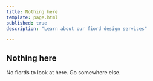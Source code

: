 ```yaml
---
title: Nothing here
template: page.html
published: true
description: "Learn about our fiord design services"

---
```


## Nothing here

No fiords to look at here. Go somewhere else.
